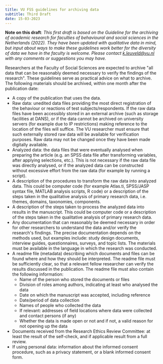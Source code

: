 ```yaml
---
title: VU FSS guidelines for archiving data
subtitle: Third Draft
date: 15-03-2023
---
```


**Note on this draft**: *This first draft is based on the Guideline for the archiving of academic research for faculties of behavioural and social sciences in the Netherlands (2022). They have been updated with qualitative data in mind, but input about ways to make these guidelines work better for the diversity of data we have in the faculty is welcome. Please contact k.leuveld@vu.nl with any comments or suggestions you may have.*

Researchers at the Faculty of Social Sciences are expected to archive "all data that can be reasonably deemed necessary to verify the findings of the research". These guidelines serve as practical advice on what to archive. The following materials should be archived, within one month after the publication date:

- A copy of the publication that uses the data.
- Raw data: unedited data files providing the most direct registration of the behaviour or reactions of test subjects/respondents. If the raw data files have been accessibly stored in an external archive (such as storage facilities at DANS), or if the data cannot be archived on university servers (for example due to IP restrictions) making reference to the location of the files will suffice. The VU researcher must ensure that such externally stored raw data will be available for verification purposes. Raw data may not be changed once they have been made digitally available.
- Analyzed data: the data files that were eventually analysed when preparing the article (e.g. an SPSS data file after transforming variables, after applying selections, etc.). This is not necessary if the raw data file was directly analysed, or if the analyzed data can be constructed without excessive effort from the raw data  (for example by running a script). 
- A description of the procedures to transform the raw data into analyzed data. This could be computer code (for example Atlas.ti, SPSS/JASP syntax file, MATLAB analysis scripts, R code) or a description of the steps taken in the qualitative analysis of primary research data, i.e. themes, domains, taxonomies, components.
- A description of the steps taken to process the analyzed data into results in the manuscript. This could be computer code or a description of the steps taken in the qualitative analysis of primary research data.
- Any documentation that can reasonably be deemed necessary in order for other researchers to understand the data and/or verify the research's findings. The precise documentation depends on the methods used, but examples include: study design documents, interview guides, questionnaires, surveys, and topic lists. The materials must be available in the
language in which the research was conducted.
- A readme file (metadata) describing which documents and files can be found where and how they should be interpreted. The readme file must be sufficiently clear, so that a relevant fellow researcher can verify the results discussed in the publication. The readme file must also contain the following information:
	- Name of the person who stored the documents or files 
	- Division of roles among authors, indicating at least who analysed the data 
	- Date on which the manuscript was accepted, including reference 
	- Date/period of data collection 
	- Names of people who collected the data 
	- If relevant: addresses of field locations where data were collected and contact persons (if any) 
	- Whether the data is made open or not and if not, a valid reason for not opening up the data
- Documents received from the Research Ethics Review Committee: at least the result of the self-check, and if applicable result from a full review.
- If using personal data: information about the informed consent procedure, such as a privacy statement, or a blank informed consent form.

